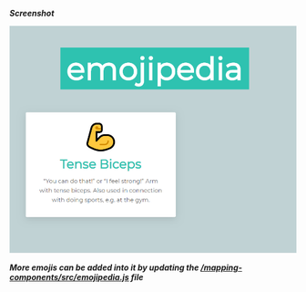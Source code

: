 <i><strong>Screenshot</strong></i>

![Home Page](1.PNG)

<i><strong>More emojis can be added into it <!--merely--> by updating the <a href="mapping-components/src/emojipedia.js">/mapping-components/src/emojipedia.js</a> file</strong></i>
